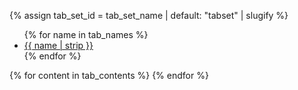 {% assign tab_set_id = tab_set_name | default: "tabset" | slugify %}
<div id="{{tab_set_id}}">
    <ul>
{% for name in tab_names %}
        <li><a href="#{{tab_set_id}}-{{forloop.index0}}" class="ui-tabs-anchor" role="presentation" tabindex="-1" id="ui-id-{{forloop.index0}}">{{ name | strip }}</a></li>
{% endfor %}
    </ul>
{% for content in tab_contents %}
    <div id="{{tab_set_id}}-{{forloop.index0}}" aria-labelledby="ui-id-{{forloop.index0}}" class="ui-tabs-panel ui-widget-content ui-corner-bottom" role="tabpanel" aria-hidden="true" style="display: none;">
    {{ content | markdownify }}
    </div>
{% endfor %}
</div>
<script>$(function(){$("#{{tab_set_id}}").tabs();});</script>
